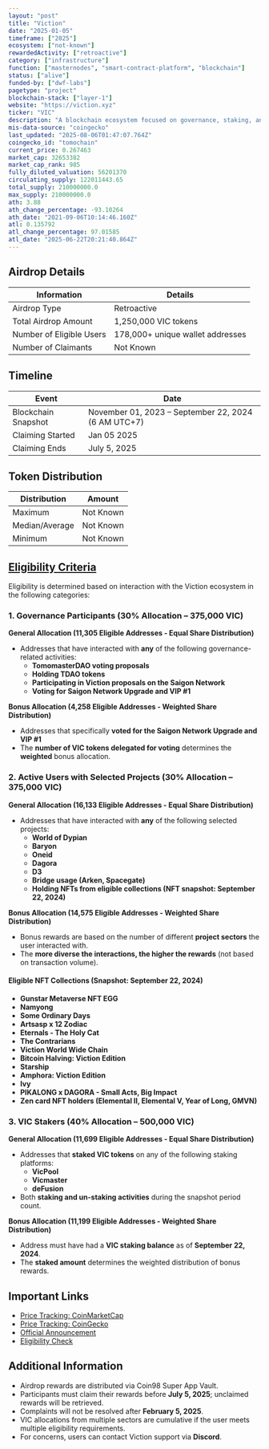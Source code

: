 ```yaml
---
layout: "post"
title: "Viction"
date: "2025-01-05"
timeframe: ["2025"]
ecosystem: ["not-known"]
rewardedActivity: ["retroactive"]
category: ["infrastructure"]
function: ["masternodes", "smart-contract-platform", "blockchain"]
status: ["alive"]
funded-by: ["dwf-labs"]
pagetype: "project"
blockchain-stack: ["layer-1"]
website: "https://viction.xyz"
ticker: "VIC"
description: "A blockchain ecosystem focused on governance, staking, and active user engagement."
mis-data-source: "coingecko"
last_updated: "2025-08-06T01:47:07.764Z"
coingecko_id: "tomochain"
current_price: 0.267463
market_cap: 32653382
market_cap_rank: 985
fully_diluted_valuation: 56201370
circulating_supply: 122011443.65
total_supply: 210000000.0
max_supply: 210000000.0
ath: 3.88
ath_change_percentage: -93.10264
ath_date: "2021-09-06T10:14:46.160Z"
atl: 0.135792
atl_change_percentage: 97.01585
atl_date: "2025-06-22T20:21:40.864Z"
---
```


## Airdrop Details

| Information              | Details                          |
| ------------------------ | -------------------------------- |
| Airdrop Type             | Retroactive                      |
| Total Airdrop Amount     | 1,250,000 VIC tokens             |
| Number of Eligible Users | 178,000+ unique wallet addresses |
| Number of Claimants      | Not Known                        |

## Timeline

| Event               | Date                                                |
| ------------------- | --------------------------------------------------- |
| Blockchain Snapshot | November 01, 2023 – September 22, 2024 (6 AM UTC+7) |
| Claiming Started    | Jan 05 2025                                         |
| Claiming Ends       | July 5, 2025                                        |

## Token Distribution

| Distribution   | Amount    |
| -------------- | --------- |
| Maximum        | Not Known |
| Median/Average | Not Known |
| Minimum        | Not Known |

## [Eligibility Criteria](https://blog.viction.xyz/viction-retrodrop-season-1-by-the-community-for-the-community-2/)

Eligibility is determined based on interaction with the Viction ecosystem in the following categories:

### **1. Governance Participants (30% Allocation – 375,000 VIC)**

**General Allocation (11,305 Eligible Addresses - Equal Share Distribution)**

- Addresses that have interacted with **any** of the following governance-related activities:
  - **TomomasterDAO voting proposals**
  - **Holding TDAO tokens**
  - **Participating in Viction proposals on the Saigon Network**
  - **Voting for Saigon Network Upgrade and VIP #1**

**Bonus Allocation (4,258 Eligible Addresses - Weighted Share Distribution)**

- Addresses that specifically **voted for the Saigon Network Upgrade and VIP #1**
- The **number of VIC tokens delegated for voting** determines the **weighted** bonus allocation.

### **2. Active Users with Selected Projects (30% Allocation – 375,000 VIC)**

**General Allocation (16,133 Eligible Addresses - Equal Share Distribution)**

- Addresses that have interacted with **any** of the following selected projects:
  - **World of Dypian**
  - **Baryon**
  - **Oneid**
  - **Dagora**
  - **D3**
  - **Bridge usage (Arken, Spacegate)**
  - **Holding NFTs from eligible collections (NFT snapshot: September 22, 2024)**

**Bonus Allocation (14,575 Eligible Addresses - Weighted Share Distribution)**

- Bonus rewards are based on the number of different **project sectors** the user interacted with.
- The **more diverse the interactions, the higher the rewards** (not based on transaction volume).

#### **Eligible NFT Collections (Snapshot: September 22, 2024)**

- **Gunstar Metaverse NFT EGG**
- **Namyong**
- **Some Ordinary Days**
- **Artsasp x 12 Zodiac**
- **Eternals - The Holy Cat**
- **The Contrarians**
- **Viction World Wide Chain**
- **Bitcoin Halving: Viction Edition**
- **Starship**
- **Amphora: Viction Edition**
- **Ivy**
- **PIKALONG x DAGORA - Small Acts, Big Impact**
- **Zen card NFT holders (Elemental II, Elemental V, Year of Long, GMVN)**

### **3. VIC Stakers (40% Allocation – 500,000 VIC)**

**General Allocation (11,699 Eligible Addresses - Equal Share Distribution)**

- Addresses that **staked VIC tokens** on any of the following staking platforms:
  - **VicPool**
  - **Vicmaster**
  - **deFusion**
- Both **staking and un-staking activities** during the snapshot period count.

**Bonus Allocation (11,199 Eligible Addresses - Weighted Share Distribution)**

- Address must have had a **VIC staking balance** as of **September 22, 2024**.
- The **staked amount** determines the weighted distribution of bonus rewards.

## Important Links

- [Price Tracking: CoinMarketCap](https://coinmarketcap.com/currencies/viction)
- [Price Tracking: CoinGecko](https://www.coingecko.com/en/coins/viction)
- [Official Announcement](https://blog.viction.xyz/viction-retrodrop-season-1-by-the-community-for-the-community-2/)
- [Eligibility Check](https://retrodrop.viction.xyz)

## Additional Information

- Airdrop rewards are distributed via Coin98 Super App Vault.
- Participants must claim their rewards before **July 5, 2025**; unclaimed rewards will be retrieved.
- Complaints will not be resolved after **February 5, 2025**.
- VIC allocations from multiple sectors are cumulative if the user meets multiple eligibility requirements.
- For concerns, users can contact Viction support via **Discord**.